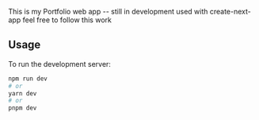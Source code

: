 This is my Portfolio web app -- still in development
used with create-next-app
feel free to follow this work

## Usage

To run the development server:

```bash
npm run dev
# or
yarn dev
# or
pnpm dev
```